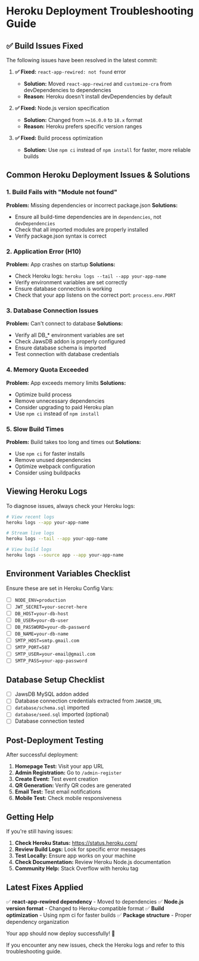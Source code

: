# Heroku Deployment Troubleshooting Guide

## ✅ Build Issues Fixed

The following issues have been resolved in the latest commit:

1. **✅ Fixed:** `react-app-rewired: not found` error
   - **Solution:** Moved `react-app-rewired` and `customize-cra` from devDependencies to dependencies
   - **Reason:** Heroku doesn't install devDependencies by default

2. **✅ Fixed:** Node.js version specification
   - **Solution:** Changed from `>=16.0.0` to `18.x` format
   - **Reason:** Heroku prefers specific version ranges

3. **✅ Fixed:** Build process optimization
   - **Solution:** Use `npm ci` instead of `npm install` for faster, more reliable builds

## Common Heroku Deployment Issues & Solutions

### 1. Build Fails with "Module not found"
**Problem:** Missing dependencies or incorrect package.json
**Solutions:**
- Ensure all build-time dependencies are in `dependencies`, not `devDependencies`
- Check that all imported modules are properly installed
- Verify package.json syntax is correct

### 2. Application Error (H10)
**Problem:** App crashes on startup
**Solutions:**
- Check Heroku logs: `heroku logs --tail --app your-app-name`
- Verify environment variables are set correctly
- Ensure database connection is working
- Check that your app listens on the correct port: `process.env.PORT`

### 3. Database Connection Issues
**Problem:** Can't connect to database
**Solutions:**
- Verify all DB_* environment variables are set
- Check JawsDB addon is properly configured
- Ensure database schema is imported
- Test connection with database credentials

### 4. Memory Quota Exceeded
**Problem:** App exceeds memory limits
**Solutions:**
- Optimize build process
- Remove unnecessary dependencies
- Consider upgrading to paid Heroku plan
- Use `npm ci` instead of `npm install`

### 5. Slow Build Times
**Problem:** Build takes too long and times out
**Solutions:**
- Use `npm ci` for faster installs
- Remove unused dependencies
- Optimize webpack configuration
- Consider using buildpacks

## Viewing Heroku Logs

To diagnose issues, always check your Heroku logs:

```bash
# View recent logs
heroku logs --app your-app-name

# Stream live logs
heroku logs --tail --app your-app-name

# View build logs
heroku logs --source app --app your-app-name
```

## Environment Variables Checklist

Ensure these are set in Heroku Config Vars:

- [ ] `NODE_ENV=production`
- [ ] `JWT_SECRET=your-secret-here`
- [ ] `DB_HOST=your-db-host`
- [ ] `DB_USER=your-db-user`
- [ ] `DB_PASSWORD=your-db-password`
- [ ] `DB_NAME=your-db-name`
- [ ] `SMTP_HOST=smtp.gmail.com`
- [ ] `SMTP_PORT=587`
- [ ] `SMTP_USER=your-email@gmail.com`
- [ ] `SMTP_PASS=your-app-password`

## Database Setup Checklist

- [ ] JawsDB MySQL addon added
- [ ] Database connection credentials extracted from `JAWSDB_URL`
- [ ] `database/schema.sql` imported
- [ ] `database/seed.sql` imported (optional)
- [ ] Database connection tested

## Post-Deployment Testing

After successful deployment:

1. **Homepage Test:** Visit your app URL
2. **Admin Registration:** Go to `/admin-register`
3. **Create Event:** Test event creation
4. **QR Generation:** Verify QR codes are generated
5. **Email Test:** Test email notifications
6. **Mobile Test:** Check mobile responsiveness

## Getting Help

If you're still having issues:

1. **Check Heroku Status:** https://status.heroku.com/
2. **Review Build Logs:** Look for specific error messages
3. **Test Locally:** Ensure app works on your machine
4. **Check Documentation:** Review Heroku Node.js documentation
5. **Community Help:** Stack Overflow with heroku tag

## Latest Fixes Applied

✅ **react-app-rewired dependency** - Moved to dependencies
✅ **Node.js version format** - Changed to Heroku-compatible format
✅ **Build optimization** - Using npm ci for faster builds
✅ **Package structure** - Proper dependency organization

Your app should now deploy successfully! 🚀

If you encounter any new issues, check the Heroku logs and refer to this troubleshooting guide.
